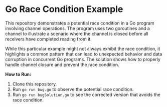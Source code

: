 # Go Race Condition Example

This repository demonstrates a potential race condition in a Go program involving channel operations.  The program uses two goroutines and a channel to illustrate a scenario where the channel is closed before all receivers have completed reading from it.

While this particular example might not always exhibit the race condition, it highlights a common pattern that can lead to unexpected behavior and data corruption in concurrent Go programs. The solution shows how to properly handle channel closure and prevent the race condition.

**How to Run:**

1. Clone this repository.
2. Run `go run bug.go` to observe the potential race condition. 
3. Run `go run bugSolution.go` to see the corrected version that avoids the race condition.